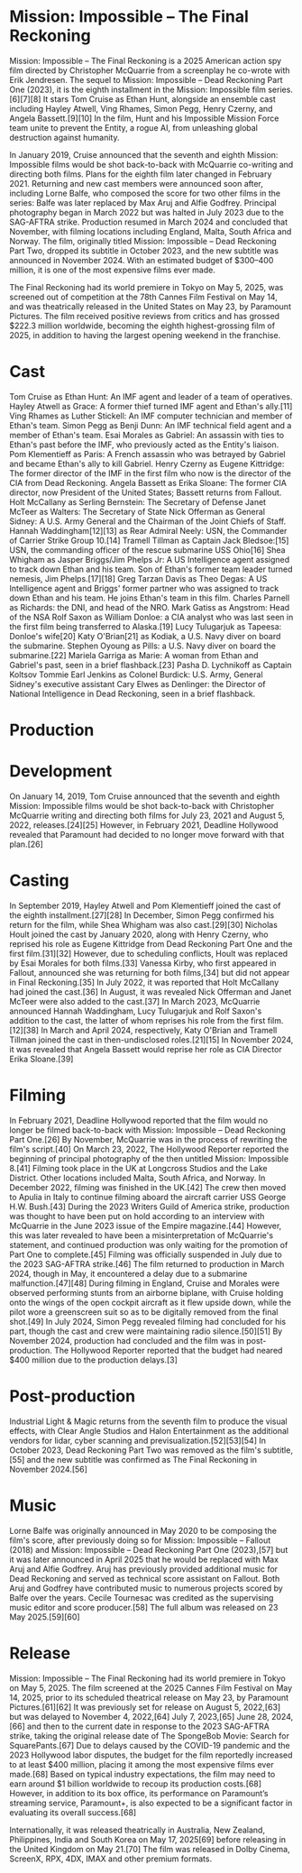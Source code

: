 # Mission: Impossible – The Final Reckoning

Mission: Impossible – The Final Reckoning is a 2025 American action spy film directed by Christopher McQuarrie from a screenplay he co-wrote with Erik Jendresen. The sequel to Mission: Impossible – Dead Reckoning Part One (2023), it is the eighth installment in the Mission: Impossible film series.[6][7][8] It stars Tom Cruise as Ethan Hunt, alongside an ensemble cast including Hayley Atwell, Ving Rhames, Simon Pegg, Henry Czerny, and Angela Bassett.[9][10] In the film, Hunt and his Impossible Mission Force team unite to prevent the Entity, a rogue AI, from unleashing global destruction against humanity.

In January 2019, Cruise announced that the seventh and eighth Mission: Impossible films would be shot back-to-back with McQuarrie co-writing and directing both films. Plans for the eighth film later changed in February 2021. Returning and new cast members were announced soon after, including Lorne Balfe, who composed the score for two other films in the series: Balfe was later replaced by Max Aruj and Alfie Godfrey. Principal photography began in March 2022 but was halted in July 2023 due to the SAG-AFTRA strike. Production resumed in March 2024 and concluded that November, with filming locations including England, Malta, South Africa and Norway. The film, originally titled Mission: Impossible – Dead Reckoning Part Two, dropped its subtitle in October 2023, and the new subtitle was announced in November 2024. With an estimated budget of $300–400 million, it is one of the most expensive films ever made.

The Final Reckoning had its world premiere in Tokyo on May 5, 2025, was screened out of competition at the 78th Cannes Film Festival on May 14, and was theatrically released in the United States on May 23, by Paramount Pictures. The film received positive reviews from critics and has grossed $222.3 million worldwide, becoming the eighth highest-grossing film of 2025, in addition to having the largest opening weekend in the franchise.


# Cast
Tom Cruise as Ethan Hunt: An IMF agent and leader of a team of operatives.
Hayley Atwell as Grace: A former thief turned IMF agent and Ethan's ally.[11]
Ving Rhames as Luther Stickell: An IMF computer technician and member of Ethan's team.
Simon Pegg as Benji Dunn: An IMF technical field agent and a member of Ethan's team.
Esai Morales as Gabriel: An assassin with ties to Ethan's past before the IMF, who previously acted as the Entity's liaison.
Pom Klementieff as Paris: A French assassin who was betrayed by Gabriel and became Ethan's ally to kill Gabriel.
Henry Czerny as Eugene Kittridge: The former director of the IMF in the first film who now is the director of the CIA from Dead Reckoning.
Angela Bassett as Erika Sloane: The former CIA director, now President of the United States; Bassett returns from Fallout.
Holt McCallany as Serling Bernstein: The Secretary of Defense
Janet McTeer as Walters: The Secretary of State
Nick Offerman as General Sidney: A U.S. Army General and the Chairman of the Joint Chiefs of Staff.
Hannah Waddingham[12][13] as Rear Admiral Neely: USN, the Commander of Carrier Strike Group 10.[14]
Tramell Tillman as Captain Jack Bledsoe:[15] USN, the commanding officer of the rescue submarine USS Ohio[16]
Shea Whigham as Jasper Briggs/Jim Phelps Jr: A US Intelligence agent assigned to track down Ethan and his team. Son of Ethan's former team leader turned nemesis, Jim Phelps.[17][18]
Greg Tarzan Davis as Theo Degas: A US Intelligence agent and Briggs' former partner who was assigned to track down Ethan and his team. He joins Ethan's team in this film.
Charles Parnell as Richards: the DNI, and head of the NRO.
Mark Gatiss as Angstrom: Head of the NSA
Rolf Saxon as William Donloe: a CIA analyst who was last seen in the first film being transferred to Alaska.[19]
Lucy Tulugarjuk as Tapeesa: Donloe's wife[20]
Katy O'Brian[21] as Kodiak, a U.S. Navy diver on board the submarine.
Stephen Oyoung as Pills: a U.S. Navy diver on board the submarine.[22]
Mariela Garriga as Marie: A woman from Ethan and Gabriel's past, seen in a brief flashback.[23]
Pasha D. Lychnikoff as Captain Koltsov
Tommie Earl Jenkins as Colonel Burdick: U.S. Army, General Sidney's executive assistant
Cary Elwes as Denlinger: the Director of National Intelligence in Dead Reckoning, seen in a brief flashback.

<h1>Production</h1>

# Development
On January 14, 2019, Tom Cruise announced that the seventh and eighth Mission: Impossible films would be shot back-to-back with Christopher McQuarrie writing and directing both films for July 23, 2021 and August 5, 2022, releases.[24][25] However, in February 2021, Deadline Hollywood revealed that Paramount had decided to no longer move forward with that plan.[26]

# Casting
In September 2019, Hayley Atwell and Pom Klementieff joined the cast of the eighth installment.[27][28] In December, Simon Pegg confirmed his return for the film, while Shea Whigham was also cast.[29][30] Nicholas Hoult joined the cast by January 2020, along with Henry Czerny, who reprised his role as Eugene Kittridge from Dead Reckoning Part One and the first film.[31][32] However, due to scheduling conflicts, Hoult was replaced by Esai Morales for both films.[33] Vanessa Kirby, who first appeared in Fallout, announced she was returning for both films,[34] but did not appear in Final Reckoning.[35] In July 2022, it was reported that Holt McCallany had joined the cast.[36] In August, it was revealed Nick Offerman and Janet McTeer were also added to the cast.[37] In March 2023, McQuarrie announced Hannah Waddingham, Lucy Tulugarjuk and Rolf Saxon's addition to the cast, the latter of whom reprises his role from the first film.[12][38] In March and April 2024, respectively, Katy O'Brian and Tramell Tillman joined the cast in then-undisclosed roles.[21][15] In November 2024, it was revealed that Angela Bassett would reprise her role as CIA Director Erika Sloane.[39]

# Filming
In February 2021, Deadline Hollywood reported that the film would no longer be filmed back-to-back with Mission: Impossible – Dead Reckoning Part One.[26] By November, McQuarrie was in the process of rewriting the film's script.[40] On March 23, 2022, The Hollywood Reporter reported the beginning of principal photography of the then untitled Mission: Impossible 8.[41] Filming took place in the UK at Longcross Studios and the Lake District. Other locations included Malta, South Africa, and Norway. In December 2022, filming was finished in the UK.[42] The crew then moved to Apulia in Italy to continue filming aboard the aircraft carrier USS George H.W. Bush.[43] During the 2023 Writers Guild of America strike, production was thought to have been put on hold according to an interview with McQuarrie in the June 2023 issue of the Empire magazine.[44] However, this was later revealed to have been a misinterpretation of McQuarrie's statement, and continued production was only waiting for the promotion of Part One to complete.[45] Filming was officially suspended in July due to the 2023 SAG-AFTRA strike.[46] The film returned to production in March 2024, though in May, it encountered a delay due to a submarine malfunction.[47][48] During filming in England, Cruise and Morales were observed performing stunts from an airborne biplane, with Cruise holding onto the wings of the open cockpit aircraft as it flew upside down, while the pilot wore a greenscreen suit so as to be digitally removed from the final shot.[49] In July 2024, Simon Pegg revealed filming had concluded for his part, though the cast and crew were maintaining radio silence.[50][51] By November 2024, production had concluded and the film was in post-production. The Hollywood Reporter reported that the budget had neared $400 million due to the production delays.[3]

# Post-production
Industrial Light & Magic returns from the seventh film to produce the visual effects, with Clear Angle Studios and Halon Entertainment as the additional vendors for lidar, cyber scanning and previsualization.[52][53][54] In October 2023, Dead Reckoning Part Two was removed as the film's subtitle,[55] and the new subtitle was confirmed as The Final Reckoning in November 2024.[56]



# Music
Lorne Balfe was originally announced in May 2020 to be composing the film's score, after previously doing so for Mission: Impossible – Fallout (2018) and Mission: Impossible – Dead Reckoning Part One (2023),[57] but it was later announced in April 2025 that he would be replaced with Max Aruj and Alfie Godfrey. Aruj has previously provided additional music for Dead Reckoning and served as technical score assistant on Fallout. Both Aruj and Godfrey have contributed music to numerous projects scored by Balfe over the years. Cecile Tournesac was credited as the supervising music editor and score producer.[58] The full album was released on 23 May 2025.[59][60]


# Release
Mission: Impossible – The Final Reckoning had its world premiere in Tokyo on May 5, 2025. The film screened at the 2025 Cannes Film Festival on May 14, 2025, prior to its scheduled theatrical release on May 23, by Paramount Pictures.[61][62] It was previously set for release on August 5, 2022,[63] but was delayed to November 4, 2022,[64] July 7, 2023,[65] June 28, 2024,[66] and then to the current date in response to the 2023 SAG-AFTRA strike, taking the original release date of The SpongeBob Movie: Search for SquarePants.[67] Due to delays caused by the COVID-19 pandemic and the 2023 Hollywood labor disputes, the budget for the film reportedly increased to at least $400 million, placing it among the most expensive films ever made.[68] Based on typical industry expectations, the film may need to earn around $1 billion worldwide to recoup its production costs.[68] However, in addition to its box office, its performance on Paramount’s streaming service, Paramount+, is also expected to be a significant factor in evaluating its overall success.[68]

Internationally, it was released theatrically in Australia, New Zealand, Philippines, India and South Korea on May 17, 2025[69] before releasing in the United Kingdom on May 21.[70] The film was released in Dolby Cinema, ScreenX, RPX, 4DX, IMAX and other premium formats.




